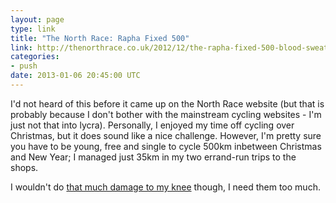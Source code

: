 ```yaml
---
layout: page
type: link
title: "The North Race: Rapha Fixed 500"
link: http://thenorthrace.co.uk/2012/12/the-rapha-fixed-500-blood-sweat-and-gears
categories: 
- push
date: 2013-01-06 20:45:00 UTC
---
```

I'd not heard of this before it came up on the North Race website (but that is probably because I don't bother with the mainstream cycling websites - I'm just not that into lycra). Personally, I enjoyed my time off cycling over Christmas, but it does sound like a nice challenge. However, I'm pretty sure you have to be young, free and single to cycle 500km inbetween Christmas and New Year; I managed just 35km in my two errand-run trips to the shops. 

I wouldn't do [that much damage to my knee](http://thenorthrace.co.uk/2012/12/the-rapha-fixed-500-seeing-it-through/) though, I need them too much.
